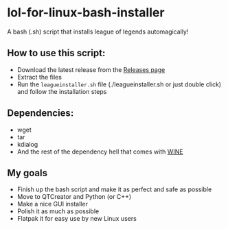 # lol-for-linux-bash-installer
A bash (.sh) script that installs league of legends automagically! 

## How to use this script:
- Download the latest release from the [Releases page](https://github.com/kassindornelles/lol-for-linux-bash-installer/releases)
- Extract the files
- Run the `leagueinstaller.sh` file (./leagueinstaller.sh or just double click) and follow the installation steps

## Dependencies:
- wget
- tar
- kdialog 
- And the rest of the dependency hell that comes with [WINE](https://www.gloriouseggroll.tv/how-to-get-out-of-wine-dependency-hell/)

## My goals
- Finish up the bash script and make it as perfect and safe as possible
- Move to QTCreator and Python (or C++)
- Make a nice GUI installer
- Polish it as much as possible 
- Flatpak it for easy use by new Linux users
